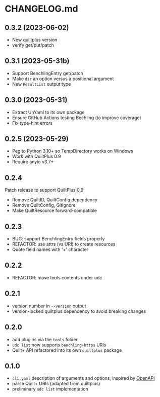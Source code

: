 # CHANGELOG.md

## 0.3.2 (2023-06-02)

- New quiltplus version
- verify get/put/patch

## 0.3.1 (2023-05-31b)

- Support BenchlingEntry get/patch
- Make `dir` an option versus a positional argument
- New `ResultList` output type

## 0.3.0 (2023-05-31)

- Extract UnYaml to its own package
- Ensure GitHub Actions testing Bechling (to improve coverage)
- Fix type-hint errors

## 0.2.5 (2023-05-29)

- Peg to Python 3.10+ so TempDirectory works on Windows
- Work with QuiltPlus 0.9
- Require anyio v3.7+

## 0.2.4

Patch release to support QuiltPlus 0.9

- Remove QuiltID, QuiltConfig dependency
- Remove QuiltConfig, GitIgnore
- Make QuiltResource forward-compatible

## 0.2.3

- BUG: support BenchlingEntry fields properly
- REFACTOR: use attrs (vs URI) to create resources
- Quote field names with '+' character

## 0.2.2

- REFACTOR: move tools contents under udc

## 0.2.1

- version number in `--version` output
- version-locked quiltplus dependency to avoid breaking changes

## 0.2.0

- add plugins via the `tools` folder
- `udc list` now supports `benchling+https` URIs
- Quilt+ API refactored into its own `quiltplus` package

## 0.1.0

- `cli.yaml` description of arguments and options, inspired by [OpenAPI](https://swagger.io/docs/specification/data-models/data-types/)
- parse Quilt+ URIs (adapted from quiltplus)
- preliminary `udc list` implementation
